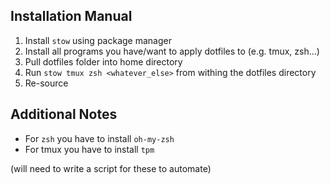 ## Installation Manual
1. Install `stow` using package manager
2. Install all programs you have/want to apply dotfiles to (e.g. tmux, zsh...)
3. Pull dotfiles folder into home directory
4. Run `stow tmux zsh <whatever_else>` from withing the dotfiles directory
5. Re-source

## Additional Notes
- For `zsh` you have to install `oh-my-zsh`
- For tmux you have to install `tpm`

(will need to write a script for these to automate)
